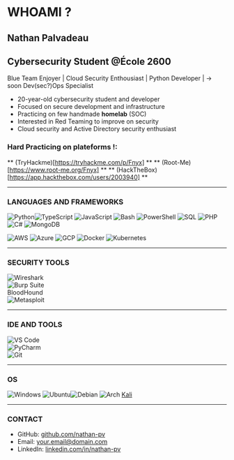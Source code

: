 # WHOAMI ? 
## Nathan Palvadeau  

## Cybersecurity Student @École 2600  

Blue Team Enjoyer | Cloud Security Enthousiast | Python Developer | -> soon Dev(sec?)Ops Specialist 

- 20-year-old cybersecurity student and developer  
- Focused on secure development and infrastructure
- Practicing on few handmade **homelab** (SOC)
- Interested in Red Teaming to improve on security
- Cloud security and Active Directory security enthusiast

### Hard Practicing on plateforms !:
** (TryHackme)[https://tryhackme.com/p/Fnyx] **
** (Root-Me)[https://www.root-me.org/Fnyx] **
** (HackTheBox)[https://app.hackthebox.com/users/2003940] **

---  

### LANGUAGES AND FRAMEWORKS  

![Python](https://skillicons.dev/icons?i=python)![TypeScript](https://skillicons.dev/icons?i=typescript)  ![JavaScript](https://skillicons.dev/icons?i=javascript)  ![Bash](https://skillicons.dev/icons?i=bash)  ![PowerShell](https://skillicons.dev/icons?i=powershell)  ![SQL](https://skillicons.dev/icons?i=mysql) ![PHP](https://skillicons.dev/icons?i=php)    ![C#](https://skillicons.dev/icons?i=cs)  ![MongoDB](https://skillicons.dev/icons?i=mongodb) 

![AWS](https://skillicons.dev/icons?i=aws)  ![Azure](https://skillicons.dev/icons?i=azure)  ![GCP](https://skillicons.dev/icons?i=gcp)  ![Docker](https://skillicons.dev/icons?i=docker)  ![Kubernetes](https://skillicons.dev/icons?i=kubernetes)  

---  

### SECURITY TOOLS  

![Wireshark](https://skillicons.dev/icons?i=wireshark)  
![Burp Suite](https://skillicons.dev/icons?i=burpsuite)  
BloodHound  
![Metasploit](https://skillicons.dev/icons?i=metasploit)  

---  

### IDE AND TOOLS  

![VS Code](https://skillicons.dev/icons?i=vscode)  
![PyCharm](https://skillicons.dev/icons?i=pycharm)  
![Git](https://skillicons.dev/icons?i=git)  

---  

### OS  
![Windows](https://skillicons.dev/icons?i=windows)  ![Ubuntu](https://skillicons.dev/icons?i=ubuntu)![Debian](https://skillicons.dev/icons?i=debian) ![Arch](https://skillicons.dev/icons?i=arch) [Kali](https://skillicons.dev/icons?i=kali)  
 
  


---  

### CONTACT  

- GitHub: [github.com/nathan-pv](https://github.com/nathan-pv)  
- Email: [your.email@domain.com]()  
- LinkedIn: [linkedin.com/in/nathan-pv]()  
